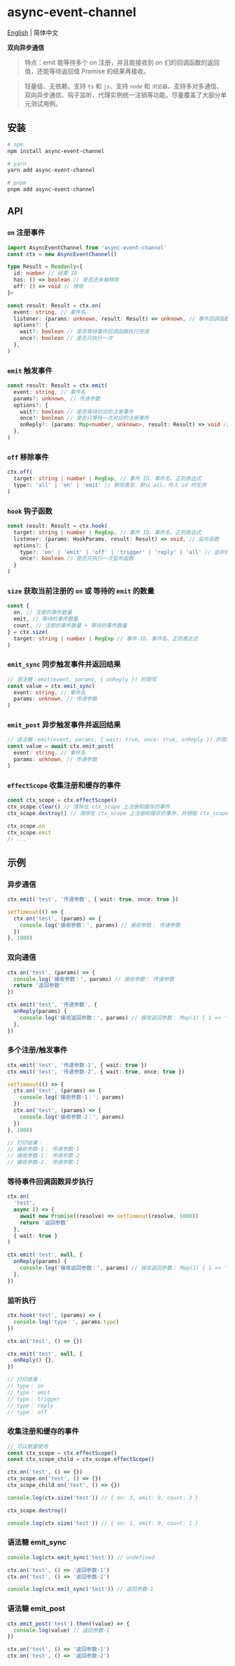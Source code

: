 # async-event-channel

[English](./README.md) | 简体中文

**双向异步通信**

> 特点：emit 能等待多个 on 注册，并且能接收到 on 们的回调函数的返回值，还能等待返回值 Promise 的结果再接收。

> 轻量级、无依赖、支持 `ts` 和 `js`、支持 `node` 和 `浏览器`、支持多对多通信、双向异步通信、钩子监听、代理实例统一注销等功能。尽量覆盖了大部分单元测试用例。

## 安装

```bash
# npm
npm install async-event-channel

# yarn
yarn add async-event-channel

# pnpm
pnpm add async-event-channel
```

## API

### `on` 注册事件

```ts
import AsyncEventChannel from 'async-event-channel'
const ctx = new AsyncEventChannel()

type Result = Readonly<{
  id: number // 结果 ID
  has: () => boolean // 是否还未被移除
  off: () => void // 移除
}>

const result: Result = ctx.on(
  event: string, // 事件名
  listener: (params: unknown, result: Result) => unknown, // 事件回调函数
  options?: {
    wait?: boolean // 是否等待事件回调函数执行完成
    once?: boolean // 是否只执行一次
  },
)
```

### `emit` 触发事件

```ts
const result: Result = ctx.emit(
  event: string, // 事件名
  params?: unknown, // 传递参数
  options?: {
    wait?: boolean // 是否等待对应的注册事件
    once?: boolean // 是否只等待一次对应的注册事件
    onReply?: (params: Map<number, unknown>, result: Result) => void // 接收注册事件的返回值
  },
)
```

### `off` 移除事件

```ts
ctx.off(
  target: string | number | RegExp, // 事件 ID、事件名、正则表达式
  type?: 'all' | 'on' | 'emit' // 移除类型，默认 all，传入 id 时无效
)
```

### `hook` 钩子函数

```ts
const result: Result = ctx.hook(
  target: string | number | RegExp, // 事件 ID、事件名、正则表达式
  listener: (params: HookParams, result: Result) => void, // 监听函数
  options?: {
    type?: 'on' | 'emit' | 'off' | 'trigger' | 'reply' | 'all' // 监听的类型，默认 all
    once?: boolean // 是否只执行一次监听函数
  }
)
```

### `size` 获取当前注册的 `on` 或 等待的 `emit` 的数量

```ts
const {
  on, // 注册的事件数量
  emit, // 等待的事件数量
  count, // 注册的事件数量 + 等待的事件数量
} = ctx.size(
  target: string | number | RegExp // 事件 ID、事件名、正则表达式
)
```

### `emit_sync` 同步触发事件并返回结果

```ts
// 语法糖：emit(event, params, { onReply }) 的简写
const value = ctx.emit_sync(
  event: string, // 事件名
  params: unknown, // 传递参数
)
```

### `emit_post` 异步触发事件并返回结果

```ts
// 语法糖：emit(event, params, { wait: true, once: true, onReply }) 的简写
const value = await ctx.emit_post(
  event: string, // 事件名
  params: unknown, // 传递参数
)
```

### `effectScope` 收集注册和缓存的事件

```ts
const ctx_scope = ctx.effectScope()
ctx_scope.clear() // 清除在 ctx_scope 上注册和缓存的事件
ctx_scope.destroy() // 清除在 ctx_scope 上注册和缓存的事件，并销毁 ctx_scope 代理对象

ctx_scope.on
ctx_scope.emit
// ...
```

## 示例

### 异步通信

```ts
ctx.emit('test', '传递参数', { wait: true, once: true })

setTimeout(() => {
  ctx.on('test', (params) => {
    console.log('接收参数：', params) // 接收参数： 传递参数
  })
}, 1000)
```

### 双向通信

```ts
ctx.on('test', (params) => {
  console.log('接收参数：', params) // 接收参数： 传递参数
  return '返回参数'
})

ctx.emit('test', '传递参数', {
  onReply(params) {
    console.log('接收返回参数：', params) // 接收返回参数： Map(1) { 1 => '返回参数' }
  },
})
```

### 多个注册/触发事件

```ts
ctx.emit('test', '传递参数-1', { wait: true })
ctx.emit('test', '传递参数-2', { wait: true, once: true })

setTimeout(() => {
  ctx.on('test', (params) => {
    console.log('接收参数-1：', params)
  })
  ctx.on('test', (params) => {
    console.log('接收参数-2：', params)
  })
}, 1000)

// 打印结果：
// 接收参数-1： 传递参数-1
// 接收参数-1： 传递参数-2
// 接收参数-2： 传递参数-1
```

### 等待事件回调函数异步执行

```ts
ctx.on(
  'test',
  async () => {
    await new Promise((resolve) => setTimeout(resolve, 1000))
    return '返回参数'
  },
  { wait: true }
)

ctx.emit('test', null, {
  onReply(params) {
    console.log('接收返回参数：', params) // 接收返回参数： Map(1) { 1 => '返回参数' }
  },
})
```

### 监听执行

```ts
ctx.hook('test', (params) => {
  console.log('type：', params.type)
})

ctx.on('test', () => {})

ctx.emit('test', null, {
  onReply() {},
})

// 打印结果：
// type： on
// type： emit
// type： trigger
// type： reply
// type： off
```

### 收集注册和缓存的事件

```ts
// 可以嵌套使用
const ctx_scope = ctx.effectScope()
const ctx_scope_child = ctx_scope.effectScope()

ctx.on('test', () => {})
ctx_scope.on('test', () => {})
ctx_scope_child.on('test', () => {})

console.log(ctx.size('test')) // { on: 3, emit: 0, count: 3 }

ctx_scope.destroy()

console.log(ctx.size('test')) // { on: 1, emit: 0, count: 1 }
```

### 语法糖 emit_sync

```ts
console.log(ctx.emit_sync('test')) // undefined

ctx.on('test', () => '返回参数-1')
ctx.on('test', () => '返回参数-2')

console.log(ctx.emit_sync('test')) // 返回参数-1
```

### 语法糖 emit_post

```ts
ctx.emit_post('test').then((value) => {
  console.log(value) // 返回参数-1
})

ctx.on('test', () => '返回参数-1')
ctx.on('test', () => '返回参数-2')
```
